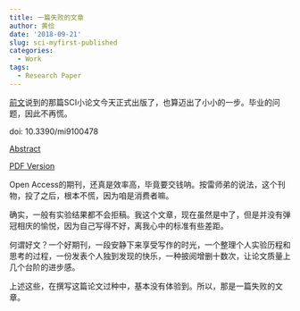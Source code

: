 ```yaml
---
title: 一篇失败的文章
author: 黄俭
date: '2018-09-21'
slug: sci-myfirst-published
categories:
  - Work
tags:
  - Research Paper
---
```

[前文](/post/2018/09/15/sci-my-first-one/)说到的那篇SCI小论文今天正式出版了，也算迈出了小小的一步。毕业的问题，因此不再慌。


doi: 10.3390/mi9100478

[Abstract](http://www.mdpi.com/2072-666X/9/10/478)

[PDF Version](http://www.mdpi.com/2072-666X/9/10/478/pdf)

Open Access的期刊，还真是效率高，毕竟要交钱呐。按雷师弟的说法，这个刊物，投了之后，根本不慌，因为咱是消费者嘛。

确实，一般有实验结果都不会拒稿。我这个文章，现在虽然是中了，但是并没有弹冠相庆的愉悦，因为自己写得不好，离我心中的标准有些差距。

何谓好文？一个好期刊，一段安静下来享受写作的时光，一个整理个人实验历程和思考的过程，一份发表个人独到发现的快乐，一种披阅增删十数次，让论文质量上几个台阶的进步感。

上述这些，在撰写这篇论文过种中，基本没有体验到。所以，那是一篇失败的文章。
